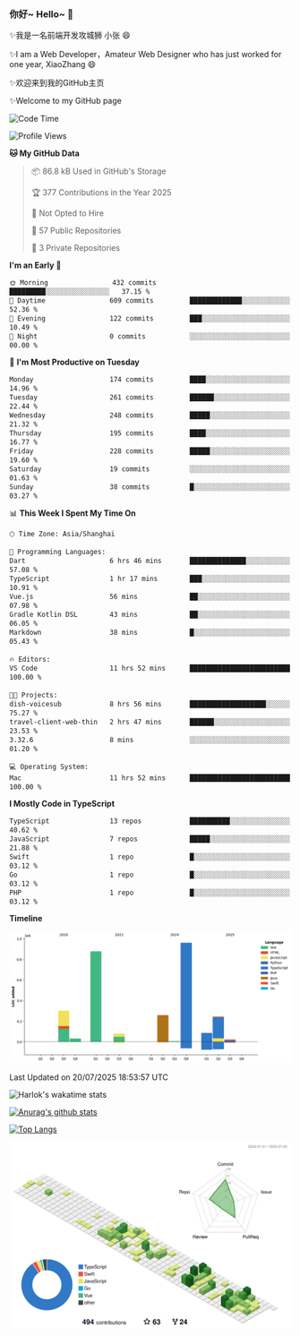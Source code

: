 ### 你好~ Hello~ 👋

✨我是一名前端开发攻城狮 小张 😄

✨I am a Web Developer，Amateur Web Designer who has just worked for one year, XiaoZhang 😄

✨欢迎来到我的GitHub主页

✨Welcome to my GitHub page
<!--
**7148505/7148505** is a ✨ _special_ ✨ repository because its `README.md` (this file) appears on your GitHub profile.

Here are some ideas to get you started:

- 🔭 I’m currently working on ...
- 🌱 I’m currently learning ...
- 👯 I’m looking to collaborate on ...
- 🤔 I’m looking for help with ...
- 💬 Ask me about ...
- 📫 How to reach me: ...
- 😄 Pronouns: ...
- ⚡ Fun fact: ...
-->

<!--START_SECTION:waka-->
![Code Time](http://img.shields.io/badge/Code%20Time-2%2C776%20hrs%2057%20mins-blue)

![Profile Views](http://img.shields.io/badge/Profile%20Views-0-blue)

**🐱 My GitHub Data** 

> 📦 86.8 kB Used in GitHub's Storage 
 > 
> 🏆 377 Contributions in the Year 2025
 > 
> 🚫 Not Opted to Hire
 > 
> 📜 57 Public Repositories 
 > 
> 🔑 3 Private Repositories 
 > 
**I'm an Early 🐤** 

```text
🌞 Morning                432 commits         █████████░░░░░░░░░░░░░░░░   37.15 % 
🌆 Daytime                609 commits         █████████████░░░░░░░░░░░░   52.36 % 
🌃 Evening                122 commits         ███░░░░░░░░░░░░░░░░░░░░░░   10.49 % 
🌙 Night                  0 commits           ░░░░░░░░░░░░░░░░░░░░░░░░░   00.00 % 
```
📅 **I'm Most Productive on Tuesday** 

```text
Monday                   174 commits         ████░░░░░░░░░░░░░░░░░░░░░   14.96 % 
Tuesday                  261 commits         ██████░░░░░░░░░░░░░░░░░░░   22.44 % 
Wednesday                248 commits         █████░░░░░░░░░░░░░░░░░░░░   21.32 % 
Thursday                 195 commits         ████░░░░░░░░░░░░░░░░░░░░░   16.77 % 
Friday                   228 commits         █████░░░░░░░░░░░░░░░░░░░░   19.60 % 
Saturday                 19 commits          ░░░░░░░░░░░░░░░░░░░░░░░░░   01.63 % 
Sunday                   38 commits          █░░░░░░░░░░░░░░░░░░░░░░░░   03.27 % 
```


📊 **This Week I Spent My Time On** 

```text
🕑︎ Time Zone: Asia/Shanghai

💬 Programming Languages: 
Dart                     6 hrs 46 mins       ██████████████░░░░░░░░░░░   57.08 % 
TypeScript               1 hr 17 mins        ███░░░░░░░░░░░░░░░░░░░░░░   10.91 % 
Vue.js                   56 mins             ██░░░░░░░░░░░░░░░░░░░░░░░   07.98 % 
Gradle Kotlin DSL        43 mins             ██░░░░░░░░░░░░░░░░░░░░░░░   06.05 % 
Markdown                 38 mins             █░░░░░░░░░░░░░░░░░░░░░░░░   05.43 % 

🔥 Editors: 
VS Code                  11 hrs 52 mins      █████████████████████████   100.00 % 

🐱‍💻 Projects: 
dish-voicesub            8 hrs 56 mins       ███████████████████░░░░░░   75.27 % 
travel-client-web-thin   2 hrs 47 mins       ██████░░░░░░░░░░░░░░░░░░░   23.53 % 
3.32.6                   8 mins              ░░░░░░░░░░░░░░░░░░░░░░░░░   01.20 % 

💻 Operating System: 
Mac                      11 hrs 52 mins      █████████████████████████   100.00 % 
```

**I Mostly Code in TypeScript** 

```text
TypeScript               13 repos            ██████████░░░░░░░░░░░░░░░   40.62 % 
JavaScript               7 repos             █████░░░░░░░░░░░░░░░░░░░░   21.88 % 
Swift                    1 repo              █░░░░░░░░░░░░░░░░░░░░░░░░   03.12 % 
Go                       1 repo              █░░░░░░░░░░░░░░░░░░░░░░░░   03.12 % 
PHP                      1 repo              █░░░░░░░░░░░░░░░░░░░░░░░░   03.12 % 
```



**Timeline**

![Lines of Code chart](https://raw.githubusercontent.com/littleCareless/littleCareless/master/assets/bar_graph.png)


 Last Updated on 20/07/2025 18:53:57 UTC
<!--END_SECTION:waka-->
![Harlok's wakatime stats](https://github-readme-stats.vercel.app/api/wakatime?username=littleCareless)

[![Anurag's github stats](https://github-readme-stats.vercel.app/api?username=littleCareless)](https://github.com/anuraghazra/github-readme-stats)

[![Top Langs](https://github-readme-stats.vercel.app/api/top-langs/?username=littleCareless&layout=compact)](https://github.com/anuraghazra/github-readme-stats)

![](./profile-3d-contrib/profile-green-animate.svg)
